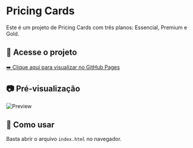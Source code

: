 # Pricing Cards

Este é um projeto de Pricing Cards com três planos: Essencial, Premium e Gold.

## 🔗 Acesse o projeto

[➡️ Clique aqui para visualizar no GitHub Pages](https://phabloy.github.io/projeto_pagina_escolha_seu_plano/)

## 📷 Pré-visualização

![Preview](https://imgur.com/a/UEdgXe8)

## 🚀 Como usar

Basta abrir o arquivo `index.html` no navegador.
